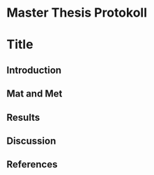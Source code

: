 # Master Thesis Protokoll

# Title

## Introduction

## Mat and Met

## Results

## Discussion

## References
